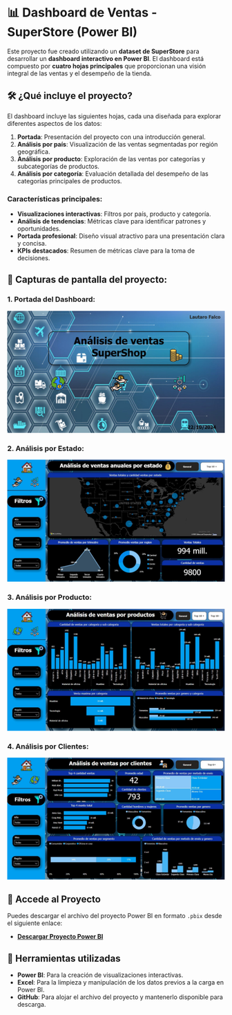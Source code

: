 # 📊 **Dashboard de Ventas - SuperStore (Power BI)**

Este proyecto fue creado utilizando un **dataset de SuperStore** para desarrollar un **dashboard interactivo en Power BI**. El dashboard está compuesto por **cuatro hojas principales** que proporcionan una visión integral de las ventas y el desempeño de la tienda.

## 🛠️ **¿Qué incluye el proyecto?**

El dashboard incluye las siguientes hojas, cada una diseñada para explorar diferentes aspectos de los datos:

1. **Portada**: Presentación del proyecto con una introducción general.
2. **Análisis por país**: Visualización de las ventas segmentadas por región geográfica.
3. **Análisis por producto**: Exploración de las ventas por categorías y subcategorías de productos.
4. **Análisis por categoría**: Evaluación detallada del desempeño de las categorías principales de productos.

### **Características principales:**

- **Visualizaciones interactivas**: Filtros por país, producto y categoría.
- **Análisis de tendencias**: Métricas clave para identificar patrones y oportunidades.
- **Portada profesional**: Diseño visual atractivo para una presentación clara y concisa.
- **KPIs destacados**: Resumen de métricas clave para la toma de decisiones.

## 📸 **Capturas de pantalla del proyecto**:

### 1. **Portada del Dashboard**:
   ![Portada del Dashboard](https://github.com/Lautaro-Falco/Portfolio-Data-Analytics/blob/main/PowerBI_Project/Portada%20Power%20Bi.jpg)
   
### 2. **Análisis por Estado**:
   ![Análisis por Estado](https://github.com/Lautaro-Falco/Portfolio-Data-Analytics/blob/main/PowerBI_Project/Pais%20Power%20Bi.jpg)

### 3. **Análisis por Producto**:
   ![Análisis por Producto](https://github.com/Lautaro-Falco/Portfolio-Data-Analytics/blob/main/PowerBI_Project/Producto%20Power%20Bi.jpg)

### 4. **Análisis por Clientes**:
   ![Análisis por Clientes](https://github.com/Lautaro-Falco/Portfolio-Data-Analytics/blob/main/PowerBI_Project/Clientes%20Power%20Bi.jpg)

## 📂 **Accede al Proyecto**

Puedes descargar el archivo del proyecto Power BI en formato `.pbix` desde el siguiente enlace:

- **[Descargar Proyecto Power BI](https://github.com/Lautaro-Falco/Portfolio-Data-Analytics/raw/main/PowerBI_Project/PF.Data.LautaroFalco.pbix)**

## 🧠 **Herramientas utilizadas**

- **Power BI**: Para la creación de visualizaciones interactivas.
- **Excel**: Para la limpieza y manipulación de los datos previos a la carga en Power BI.
- **GitHub**: Para alojar el archivo del proyecto y mantenerlo disponible para descarga.
